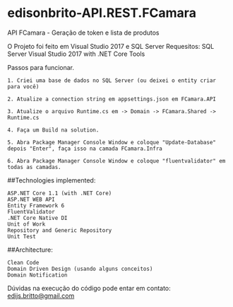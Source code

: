 # edisonbrito-API.REST.FCamara
API FCamara - Geração de token e lista de produtos

O Projeto foi feito em Visual Studio 2017 e SQL Server
Requesitos:
    SQL Server
    Visual Studio 2017 with .NET Core Tools

Passos para funcionar.

    1. Criei uma base de dados no SQL Server (ou deixei o entity criar para você)
    
    2. Atualize a connection string em appsettings.json em FCamara.API
    
    3. Atualize o arquivo Runtime.cs em -> Domain -> FCamara.Shared -> Runtime.cs
    
    4. Faça um Build na solution.
    
    5. Abra Package Manager Console Window e coloque "Update-Database" depois "Enter", faça isso na camada FCamara.Infra
    
    6. Abra Package Manager Console Window e coloque "fluentvalidator" em todas as camadas.
    
 ##Technologies implemented:

    ASP.NET Core 1.1 (with .NET Core)
    ASP.NET WEB API
    Entity Framework 6
    FluentValidator
    .NET Core Native DI
    Unit of Work
    Repository and Generic Repository
    Unit Test
    
##Architecture:

    Clean Code
    Domain Driven Design (usando alguns conceitos)
    Domain Notification
    
 Dúvidas na execução do código pode entar em contato: edijs.britto@gmail.com
   
    


    
    
